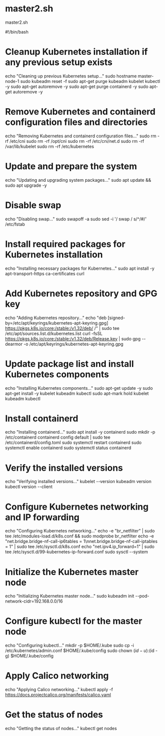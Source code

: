 # master2.sh
master2.sh

#!/bin/bash

# Cleanup Kubernetes installation if any previous setup exists
echo "Cleaning up previous Kubernetes setup..."
sudo hostname master-node-1
sudo kubeadm reset -f
sudo apt-get purge kubeadm kubelet kubectl -y
sudo apt-get autoremove -y
sudo apt-get purge containerd -y
sudo apt-get autoremove -y

# Remove Kubernetes and containerd configuration files and directories
echo "Removing Kubernetes and containerd configuration files..."
sudo rm -rf /etc/cni
sudo rm -rf /opt/cni
sudo rm -rf /etc/cni/net.d
sudo rm -rf /var/lib/kubelet
sudo rm -rf /etc/kubernetes

# Update and prepare the system
echo "Updating and upgrading system packages..."
sudo apt update && sudo apt upgrade -y

# Disable swap
echo "Disabling swap..."
sudo swapoff -a
sudo sed -i '/ swap / s/^/#/' /etc/fstab

# Install required packages for Kubernetes installation
echo "Installing necessary packages for Kubernetes..."
sudo apt install -y apt-transport-https ca-certificates curl

# Add Kubernetes repository and GPG key
echo "Adding Kubernetes repository..."
echo "deb [signed-by=/etc/apt/keyrings/kubernetes-apt-keyring.gpg] https://pkgs.k8s.io/core:/stable:/v1.32/deb/ /" | sudo tee /etc/apt/sources.list.d/kubernetes.list
curl -fsSL https://pkgs.k8s.io/core:/stable:/v1.32/deb/Release.key | sudo gpg --dearmor -o /etc/apt/keyrings/kubernetes-apt-keyring.gpg

# Update package list and install Kubernetes components
echo "Installing Kubernetes components..."
sudo apt-get update -y
sudo apt-get install -y kubelet kubeadm kubectl
sudo apt-mark hold kubelet kubeadm kubectl

# Install containerd
echo "Installing containerd..."
sudo apt install -y containerd
sudo mkdir -p /etc/containerd
containerd config default | sudo tee /etc/containerd/config.toml
sudo systemctl restart containerd
sudo systemctl enable containerd
sudo systemctl status containerd

# Verify the installed versions
echo "Verifying installed versions..."
kubelet --version
kubeadm version
kubectl version --client

# Configure Kubernetes networking and IP forwarding
echo "Configuring Kubernetes networking..."
echo -e "br_netfilter" | sudo tee /etc/modules-load.d/k8s.conf && sudo modprobe br_netfilter
echo -e "net.bridge.bridge-nf-call-ip6tables = 1\nnet.bridge.bridge-nf-call-iptables = 1" | sudo tee /etc/sysctl.d/k8s.conf
echo "net.ipv4.ip_forward=1" | sudo tee /etc/sysctl.d/99-kubernetes-ip-forward.conf
sudo sysctl --system

# Initialize the Kubernetes master node
echo "Initializing Kubernetes master node..."
sudo kubeadm init --pod-network-cidr=192.168.0.0/16

# Configure kubectl for the master node
echo "Configuring kubectl..."
mkdir -p $HOME/.kube
sudo cp -i /etc/kubernetes/admin.conf $HOME/.kube/config
sudo chown $(id -u):$(id -g) $HOME/.kube/config

# Apply Calico networking
echo "Applying Calico networking..."
kubectl apply -f https://docs.projectcalico.org/manifests/calico.yaml

# Get the status of nodes
echo "Getting the status of nodes..."
kubectl get nodes

